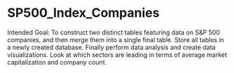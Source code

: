 # SP500_Index_Companies
Intended Goal: To construct two distinct tables featuring data on S&amp;P 500 companies, and then merge them into a single final table. Store all tables in a newly created database. Finally perform data analysis and create data visualizations. Look at which sectors are leading in terms of average market capitalization and company count.
